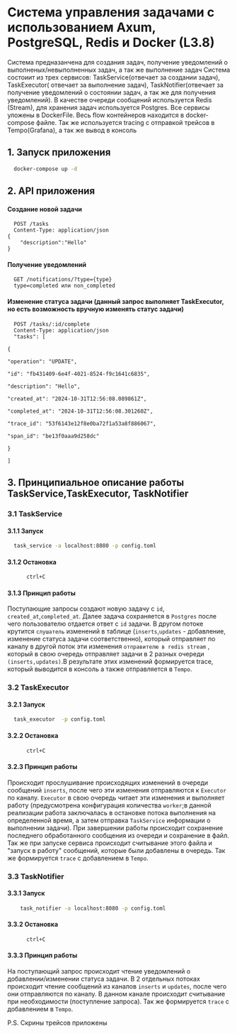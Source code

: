 # Система управления задачами с использованием Axum, PostgreSQL, Redis и Docker (L3.8)

Система предназанчена для создания задач, получение уведомлений о выполненых/невыполненных задач, а так же выполнение задач
Система состоиит из трех сервисов: TaskService(отвечает за создании задач), TaskExecutor( отвечает за выполнение задач), TaskNotifier(отвечает за получение уведомлений о состоянии задач, а так же для получения уведомлений).
В качестве очереди сообщений используется Redis (Stream), для хранения задач используется Postgres. Все сервисы уложены в DockerFile. Весь flow контейнеров находится в docker-compose файле. Так же используется tracing с отправкой трейсов в Tempo(Grafana), а так же вывод в консоль


## 1. Запуск приложения 

```bash
  docker-compose up -d
```
## 2. API приложения 
#### Cоздание новой задачи  
```http
  POST /tasks
  Content-Type: application/json
{
    "description":"Hello"
}
```
#### Получение уведомлений
```http
  GET /notifications/?type={type}
  type=completed или non_completed
```

#### Изменение статуса задачи (данный запрос выполняет TaskExecutor, но есть возможность вручную изменять статус задачи)
```http
  POST /tasks/:id/complete
  Content-Type: application/json
  "tasks": [

{

"operation": "UPDATE",

"id": "fb431409-6e4f-4021-8524-f9c1641c6835",

"description": "Hello",

"created_at": "2024-10-31T12:56:08.089861Z",

"completed_at": "2024-10-31T12:56:08.301260Z",

"trace_id": "53f6143e12f8e0ba72f1a53a8f886067",

"span_id": "be13f0aaa9d258dc"

}

]
```

## 3. Принципиальное описание работы TaskService,TaskExecutor, TaskNotifier 

### 3.1 TaskService
#### 3.1.1 Запуск
```bash
  task_service -a localhost:8080 -p config.toml
```
#### 3.1.2 Остановка
```bash
	  ctrl+C
  ```
#### 3.1.3 Принцип работы 
Поступающие запросы создают новую задачу с `id`, `created_at`,`completed_at`. Далее задача сохраняется  в `Postgres` после чего пользователю отдается ответ с `id` задачи. В другом потоке крутится `слушатель` изменений в таблице (`inserts`,`updates` - добавление, изменение статуса задачи соответственно), который отправляет по каналу в другой поток эти изменения  `отправителю в redis stream` , который в свою очередь отправляет задачи в 2 разных очереди `(inserts,updates)`.В результате этих изменений формируется trace, который выводится в консоль а также отправляется в `Tempo`.


### 3.2 TaskExecutor
#### 3.2.1 Запуск
```bash
  task_executor  -p config.toml
```
#### 3.2.2 Остановка
```bash
	  ctrl+C
  ```
#### 3.2.3 Принцип работы 
Происходит прослушивание происходящих изменений в очереди сообщений `inserts`, после чего эти изменения отправляются к `Executor` по каналу. `Executor` в свою очередь читает эти изменения и выполняет работу (предусмотрена конфигурация количества `worker`;в данной реализации работа заключалась в остановке потока выполнения на определенной время, а затем отправка `TaskService` информации о выполнении задачи). При завершении работы происходит сохранение последнего обработанного  сообщения из очереди и сохранение в файл. Так же при запуске сервиса происходит считывание этого файла и "запуск в работу" сообщений, которые были добавлены в очередь. Так же формируется `trace` с добавлением в `Tempo`. 


### 3.3 TaskNotifier
#### 3.3.1 Запуск
```bash
    task_notifier -a localhost:8080 -p config.toml
```
#### 3.3.2 Остановка
```bash
	  ctrl+C
  ```
#### 3.3.3 Принцип работы 
На поступающий запрос происходит чтение уведомлений о добавлении/изменении статуса задачи. В 2 отдельных потоках происходит чтение сообщений из каналов `inserts` и `updates`, после чего они отправляются по каналу. В данном канале происходит считывание  при необходимости (поступление запроса). Так же формируется `trace` с добавлением в `Tempo`. 


P.S. Скрины трейсов приложены
